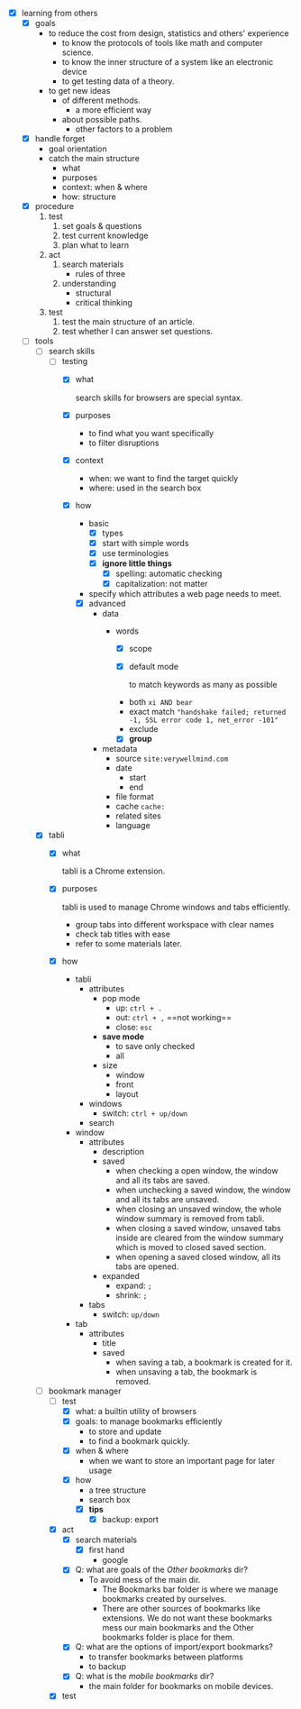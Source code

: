 - [x] learning from others
	- [x] goals
		- to reduce the cost from design, statistics and others' experience
			- to know the protocols of tools like math and computer science.
			- to know the inner structure of a system like an electronic device
			- to get testing data of a theory.
		- to get new ideas
			- of different methods.
				- a more efficient way
			- about possible paths. 
				- other factors to a problem
	- [x] handle forget
		- goal orientation
		- catch the main structure
			- what
			- purposes
			- context: when & where
			- how: structure
	- [x] procedure
		1. test
			1. set goals & questions
			2. test current knowledge
			3. plan what to learn
		2. act
			1. search materials
				- rules of three
			2. understanding
				- structural
				- critical thinking
		3. test
			1. test the main structure of an article.
			2. test whether I can answer set questions.
	- [ ] tools
		- [ ] search skills
			- [ ] testing
				- [x] what
					
					search skills for browsers are special syntax.

				- [x] purposes
					- to find what you want specifically
					- to filter disruptions
				- [x] context
					- when: we want to find the target quickly
					- where: used in the search box
				- [x] how
					- basic
						- [x] types
						- [x] start with simple words
						- [x] use terminologies
						- [x] **ignore little things**
							- [x] spelling: automatic checking
							- [x] capitalization: not matter
					- specify which attributes a web page needs to meet.
					- [x] advanced
						- data
							- words
								- [x] scope
								- [x] default mode
									
									to match keywords as many as possible
									
								- both
									```xi AND bear```
								- exact match
									```"handshake failed; returned -1, SSL error code 1, net_error -101"```
								- exclude
								
								- [x] **group**
						- metadata
							- source
								```site:verywellmind.com```
							- date
								- start
								- end
							- file format
							- cache
								```cache:```
							- related sites
							- language
		- [x] tabli
			- [x] what
				
				tabli is a Chrome extension.
					
			- [x] purposes
					
				tabli is used to manage Chrome windows and tabs efficiently.
				- group tabs into different workspace with clear names 
				- check tab titles with ease
				- refer to some materials later. 
					
			- [x] how
				- tabli
					- attributes
						- pop mode
							- up: ```ctrl + .```
							- out: ```ctrl + ,``` ==not working==
							- close: ```esc```
						- **save mode**
							- to save only checked
							- all
						- size
							- window
							- front
							- layout
					- windows
						- switch: ```ctrl + up/down```
					- search
				- window
					- attributes
						- description
						- saved
							- when checking a open window, the window and all its tabs are saved.
							- when unchecking a saved window, the window and all its tabs are unsaved.
							- when closing an unsaved window, the whole window summary is removed from tabli.
							- when closing a saved window, unsaved tabs inside are cleared from the window summary which is moved to closed saved section. 
							- when opening a saved closed window, all its tabs are opened.
						- expanded
							- expand: ```;```
							- shrink: ```;``` 
					- tabs
						- switch: ```up/down```
				- tab
					- attributes
						- title
						- saved
							- when saving a tab, a bookmark is created for it.
							- when unsaving a tab, the bookmark is removed.	
		- [ ] bookmark manager
			- [ ] test
				- [x] what: a builtin utility of browsers
				- [x] goals: to manage bookmarks efficiently
					- to store and update
					- to find a bookmark quickly.
				- [x] when & where
					- when we want to store an important page for later usage	
				- [x] how
					- a tree structure
					- search box 
					- [x] **tips**
						- [x] backup: export
			- [x] act
				- [x] search materials
					- [x] first hand
						- google
				- [x] Q: what are goals of the *Other bookmarks* dir?
					- To avoid mess of the main dir.
						- The Bookmarks bar folder is where we manage bookmarks created by ourselves.
						- There are other sources of bookmarks like extensions. We do not want these bookmarks mess our main bookmarks and the Other bookmarks folder is place for them.
				- [x] Q: what are the options of import/export bookmarks?
					- to transfer bookmarks between platforms
					- to backup
				- [x] Q: what is the *mobile bookmarks* dir?
					- the main folder for bookmarks on mobile devices.
			- [x] test
	
<!--stackedit_data:
eyJoaXN0b3J5IjpbLTE1Mzc1NjY1MDZdfQ==
-->